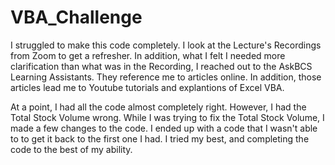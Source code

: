 # VBA_Challenge
I struggled to make this code completely. I look at the Lecture's Recordings from Zoom to get a refresher. In addition, what I felt I needed more clarification than what was in the Recording, I reached out to the AskBCS Learning Assistants. They reference me to articles online. In addition, those articles lead me to Youtube tutorials and explantions of Excel VBA.

At a point, I had all the code almost completely right. However, I had the Total Stock Volume wrong.
While I was trying to fix the Total Stock Volume, I made a few changes to the code. I ended up with a code that I wasn't able to to get it back to the first one I had.
I tried my best, and completing the code to the best of my ability. 
